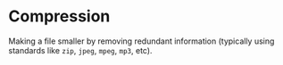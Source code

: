 # Compression

Making a file smaller by removing redundant information (typically using standards like `zip`, `jpeg`, `mpeg`, `mp3`, etc).
